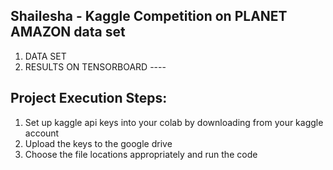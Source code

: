 Shailesha - Kaggle Competition on PLANET AMAZON data set
-------------------------------------------
1. DATA SET
2. RESULTS ON TENSORBOARD ----

Project Execution Steps:
------------------------
  1. Set up kaggle api keys into your colab by downloading from your kaggle account
  2. Upload the keys to the google drive
  3. Choose the file locations appropriately and run the code

